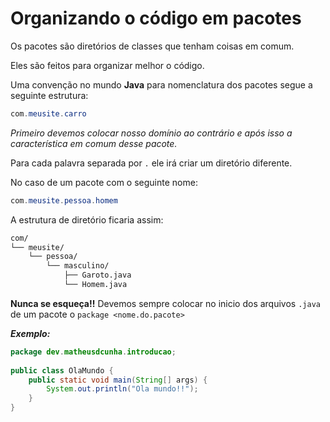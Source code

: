 # Organizando o código em pacotes

Os pacotes são diretórios de classes que tenham coisas em comum.

Eles são feitos para organizar melhor o código.

Uma convenção no mundo **Java** para nomenclatura dos pacotes segue a seguinte estrutura:

```Java
com.meusite.carro
```

*Primeiro devemos colocar nosso domínio ao contrário e após isso a característica em comum desse pacote.*

Para cada palavra separada por `.` ele irá criar um diretório diferente.

No caso de um pacote com o seguinte nome:

```Java
com.meusite.pessoa.homem
```

A estrutura de diretório ficaria assim:

```Markdown
com/  
└── meusite/  
    └── pessoa/  
        └── masculino/  
            ├── Garoto.java  
            └── Homem.java
```

**Nunca se esqueça!!** Devemos sempre colocar no inicio dos arquivos `.java` de um pacote o `package <nome.do.pacote>`

***Exemplo:***

```Java
package dev.matheusdcunha.introducao;  
  
public class OlaMundo {  
    public static void main(String[] args) {  
        System.out.println("Ola mundo!!");  
    }  
}
```
